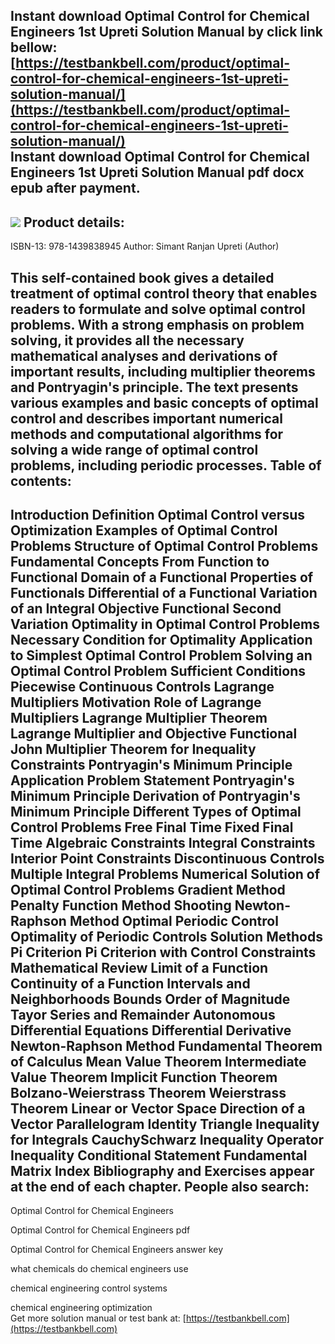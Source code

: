 Instant download **Optimal Control for Chemical Engineers 1st Upreti Solution Manual** by click link bellow:  
[https://testbankbell.com/product/optimal-control-for-chemical-engineers-1st-upreti-solution-manual/](https://testbankbell.com/product/optimal-control-for-chemical-engineers-1st-upreti-solution-manual/)  
**Instant download Optimal Control for Chemical Engineers 1st Upreti Solution Manual pdf docx epub after payment.**
-------------------------------------------------------------------------------------------------------------------


![](https://testbankbell.com/wp-content/uploads/2023/05/optimal-control-for-chemical-engineers-1st-upreti-solution-manual.jpg)
**Product details:**
--------------------



ISBN-13: 978-1439838945
Author: Simant Ranjan Upreti (Author)

This self-contained book gives a detailed treatment of optimal control theory that enables readers to formulate and solve optimal control problems. With a strong emphasis on problem solving, it provides all the necessary mathematical analyses and derivations of important results, including multiplier theorems and Pontryagin's principle. The text presents various examples and basic concepts of optimal control and describes important numerical methods and computational algorithms for solving a wide range of optimal control problems, including periodic processes.
**Table of contents:**
----------------------


Introduction Definition Optimal Control versus Optimization Examples of Optimal Control Problems Structure of Optimal Control Problems Fundamental Concepts From Function to Functional Domain of a Functional Properties of Functionals Differential of a Functional Variation of an Integral Objective Functional Second Variation Optimality in Optimal Control Problems Necessary Condition for Optimality Application to Simplest Optimal Control Problem Solving an Optimal Control Problem Sufficient Conditions Piecewise Continuous Controls Lagrange Multipliers Motivation Role of Lagrange Multipliers Lagrange Multiplier Theorem Lagrange Multiplier and Objective Functional John Multiplier Theorem for Inequality Constraints Pontryagin's Minimum Principle Application Problem Statement Pontryagin's Minimum Principle Derivation of Pontryagin's Minimum Principle Different Types of Optimal Control Problems Free Final Time Fixed Final Time Algebraic Constraints Integral Constraints Interior Point Constraints Discontinuous Controls Multiple Integral Problems Numerical Solution of Optimal Control Problems Gradient Method Penalty Function Method Shooting Newton-Raphson Method Optimal Periodic Control Optimality of Periodic Controls Solution Methods Pi Criterion Pi Criterion with Control Constraints Mathematical Review Limit of a Function Continuity of a Function Intervals and Neighborhoods Bounds Order of Magnitude Tayor Series and Remainder Autonomous Differential Equations Differential Derivative Newton-Raphson Method Fundamental Theorem of Calculus Mean Value Theorem Intermediate Value Theorem Implicit Function Theorem Bolzano-Weierstrass Theorem Weierstrass Theorem Linear or Vector Space Direction of a Vector Parallelogram Identity Triangle Inequality for Integrals CauchySchwarz Inequality Operator Inequality Conditional Statement Fundamental Matrix Index Bibliography and Exercises appear at the end of each chapter.
**People also search:**
-----------------------


Optimal Control for Chemical Engineers

Optimal Control for Chemical Engineers pdf

Optimal Control for Chemical Engineers answer key

what chemicals do chemical engineers use

chemical engineering control systems

chemical engineering optimization  
 Get more solution manual or test bank at: [https://testbankbell.com](https://testbankbell.com)
